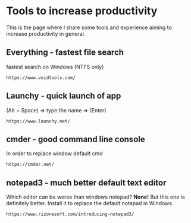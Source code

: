 # Tools to increase productivity

This is the page where I share some tools and experience aiming to increase productivity in general.

## Everything - fastest file search
fastest search on Windows (NTFS only)

    https://www.voidtools.com/

## Launchy - quick launch of app
(Alt + Space) => type the name => (Enter)

    https://www.launchy.net/

## cmder - good command line console
In order to replace window default cmd

    https://cmder.net/

## notepad3 - much better default text editor
Which editor can be worse than windows notepad? **None!** But this one is definitely better. Install it to replace the default notepad in Windows.

    https://www.rizonesoft.com/introducing-notepad3/

